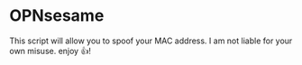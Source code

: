 # OPNsesame

This script will allow you to spoof your MAC address.
I am not liable for your own misuse.
enjoy 👍!
